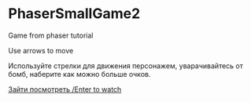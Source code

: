 # PhaserSmallGame2

Game from phaser tutorial

Use arrows to move

Используйте стрелки для движения персонажем, уварачивайтесь от бомб, наберите как можно больше очков.

[Зайти посмотреть /Enter to watch](https://lenarqa.github.io/PhaserSmallGame2/)
